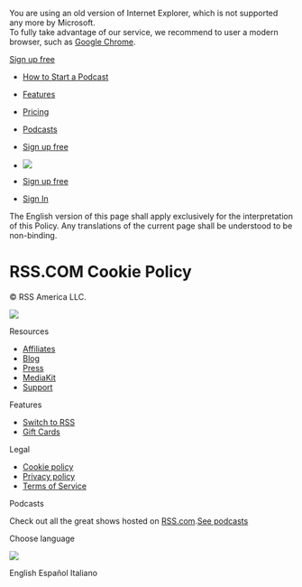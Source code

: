 You are using an old version of Internet Explorer, which is not supported any more by Microsoft.  
To fully take advantage of our service, we recommend to user a modern browser, such as [Google Chrome](https://www.google.com/chrome/).

[](https://rss.com/)

[Sign up free](https://dashboard.rss.com/auth/sign-up/)

* [How to Start a Podcast](https://rss.com/blog/thinking-of-starting-a-podcast/)
* [Features](https://rss.com/features/)
* [Pricing](https://rss.com/pricing/)
* [Podcasts](https://rss.com/community/)
* [Sign up free](https://dashboard.rss.com/auth/sign-up/)
    
* ![](/images/wave_yellow.svg)
* [Sign up free](https://dashboard.rss.com/auth/sign-up/)
* [Sign In](https://dashboard.rss.com/auth/sign-in/)

The English version of this page shall apply exclusively for the interpretation of this Policy. Any translations of the current page shall be understood to be non-binding.

RSS.COM Cookie Policy
=====================

© RSS America LLC.

[](https://www.facebook.com/rss.podcasting)[](https://twitter.com/rss)[](https://www.linkedin.com/company/rsscom)[](https://www.youtube.com/rsscom/)[](https://www.instagram.com/rss_podcasting/)

[![](/podcast-standards-cert.svg)](https://podstandards.org/)

Resources

* [Affiliates](https://rss.com/affiliates/)
* [Blog](https://rss.com/blog/)
* [Press](https://rss.com/press/)
* [MediaKit](https://mediakit.rss.com/)
* [Support](https://help.rss.com/en/support/home)

Features

* [Switch to RSS](https://rss.com/switch-to-rss/)
* [Gift Cards](https://rss.com/gift-cards/)

Legal

* [Cookie policy](https://rss.com/cookie-policy/)
* [Privacy policy](https://rss.com/privacy-policy/)
* [Terms of Service](https://rss.com/terms-of-service/)

Podcasts

Check out all the great shows hosted on [RSS.com](https://rss.com/).[See podcasts](https://rss.com/community/)

Choose language

![](/images/icons/planet.png)

English Español Italiano